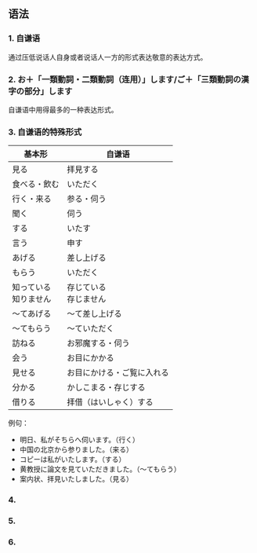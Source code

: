 ## 语法
### 1. 自谦语
通过压低说话人自身或者说话人一方的形式表达敬意的表达方式。
### 2. お＋「一類動詞・二類動詞（连用）」します/ご＋「三類動詞の漢字の部分」します
自谦语中用得最多的一种表达形式。

### 3. 自谦语的特殊形式
| 基本形            | 自谦语            |
| -------------- | -------------- |
| 見る             | 拝見する           |
| 食べる・飲む         | いただく           |
| 行く・来る          | 参る・伺う          |
| 聞く             | 伺う             |
| する             | いたす            |
| 言う             | 申す             |
| あげる            | 差し上げる          |
| もらう            | いただく           |
| 知っている<br>知りません | 存じている<br>存じません |
| 〜てあげる          | 〜て差し上げる        |
| 〜てもらう          | 〜ていただく         |
| 訪ねる            | お邪魔する・伺う       |
| 会う             | お目にかかる         |
| 見せる            | お目にかける・ご覧に入れる  |
| 分かる            | かしこまる・存じする     |
| 借りる            | 拝借（はいしゃく）する    |
例句：
- 明日、私がそちらへ伺います。（行く）
- 中国の北京から参りました。（来る）
- コピーは私がいたします。（する）
- 黄教授に論文を見ていただきました。（〜てもらう）
- 案内状、拝見いたしました。（見る）
### 4. 
### 5. 
### 6. 